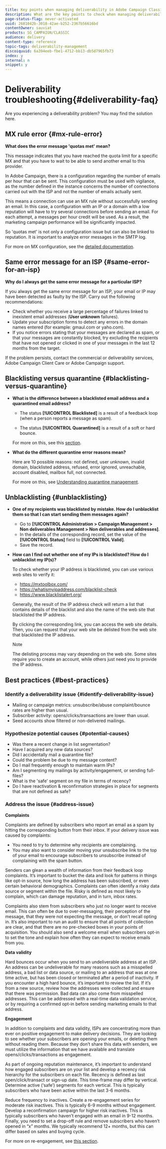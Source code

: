 ```yaml
---
title: Key points when managing deliverability in Adobe Campaign Classic
description: What are the key points to check when managing deliverability in Adobe Campaign Classic?
page-status-flag: never-activated
uuid: 2681042b-3018-42ae-b252-2367b56616bd
contentOwner: sauviat
products: SG_CAMPAIGN/CLASSIC
audience: delivery
content-type: reference
topic-tags: deliverability-management
discoiquuid: 6a394eeb-fbe1-4712-bb13-db5d7965fb73
index: y
internal: n
snippet: y
---
```


# Deliverability troubleshooting{#deliverability-faq}

Are you experiencing a deliverability problem? You may find the solution here.

## MX rule error {#mx-rule-error}

**What does the error message 'quotas met' mean?**

This message indicates that you have reached the quota limit for a specific MX and that you have to wait to be able to send another email to this provider.

In Adobe Campaign, there is a configuration regarding the number of emails per hour that can be sent. This configuration must be used with vigilance, as the number defined in the instance concerns the number of connections carried out with the ISP and not the number of emails actually sent.

This means a connection can use an MX rule without successfully sending an email. In this case, a configuration with an IP or a domain with a low reputation will have to try several connections before sending an email. For each attempt, a messages per hour credit will be used. As a result, the marketing campaign performance will be significantly impacted.

So 'quotas met' is not only a configuration issue but can also be linked to reputation. It is important to analyze error messages in the SMTP log.

For more on MX configuration, see the [detailed documentation](../../installation/using/email-deliverability.md#mx-configuration).

## Same error message for an ISP {#same-error-for-an-isp}

**Why do I always get the same error message for a particular ISP?**

If you always get the same error message for an ISP, your email or IP may have been detected as faulty by the ISP. Carry out the following recommendations:
* Check whether you receive a large percentage of failures linked to inexistent email addresses (**User unknown** failures).
* Update your subscription forms to detect any errors in the domain names entered (for example: gmaul.com or yaho.com).
* If you notice errors stating that your messages are declared as spam, or that your messages are constantly blocked, try excluding the recipients that have not opened or clicked in one of your messages in the last 12 months from the target.

If the problem persists, contact the commercial or deliverability services, Adobe Campaign Client Care or Adobe Campaign support.

## Blacklisting versus quarantine {#blacklisting-versus-quarantine}

* **What is the difference between a blacklisted email address and a quarantined email address?**

    * The status **[!UICONTROL Blacklisted]** is a result of a feedback loop (when a person reports a message as spam).

    * The status **[!UICONTROL Quarantined]** is a result of a soft or hard bounce.
    
    For more on this, see this [section](../../delivery/using/understanding-quarantine-management.md#quarantine-vs-blacklisting).

* **What do the different quarantine error reasons mean?**

    Here are 10 possible reasons: not defined, user unknown, invalid domain, blacklisted address, refused, error ignored, unreachable, account disabled, mailbox full, not connected.
    
    For more on this, see [Understanding quarantine management](../../delivery/using/understanding-quarantine-management.md).

## Unblacklisting {#unblacklisting}

* **One of my recipients was blacklisted by mistake. How do I unblacklist them so that I can start sending them messages again?**

    * Go to **[!UICONTROL Administration > Campaign Management > Non deliverables Management > Non deliverables and addresses]**.
    * In the details of the corresponding record, set the value of the **[!UICONTROL Status]** field to **[!UICONTROL Valid]**.
    * Save the record.

* **How can I find out whether one of my IPs is blacklisted? How do I unblacklist my IP(s)?**

    To check whether your IP address is blacklisted, you can use various web sites to verify it:
    * https://mxtoolbox.com/
    * https://whatismyipaddress.com/blacklist-check
    * https://www.blacklistalert.org/

    Generally, the result of the IP address check will return a list that contains details of the blacklist and also the name of the web site that blacklisted the IP address.

    By clicking the corresponding link, you can access the web site details. Then, you can request that your web site be delisted from the web site that blacklisted the IP address.

    >[!NOTE]
    >
    >The delisting process may vary depending on the web site. Some sites require you to create an account, while others just need you to provide the IP address.

## Best practices {#best-practices}

### Identify a deliverability issue {#identify-deliverability-issue}

* Mailing or campaign metrics: unsubscribe/abuse complaint/bounce rates are higher than usual.
* Subscriber activity: opens/clicks/transactions are lower than usual.
* Seed accounts show filtered or non-delivered mailings.

### Hypothesize potential causes {#potential-causes}

* Was there a recent change in list segmentation?
* Have I acquired any new data sources?
* Did I accidentally mail a quarantine file?
* Could the problem be due to my message content?
* Do I mail frequently enough to maintain warm IPs?
* Am I segmenting my mailings by activity/engagement, or sending full-files?
* What is the 'safe' segment on my file in terms of recency?
* Do I have reactivation & reconfirmation strategies in place for segments that are not defined as safe? 

### Address the issue {#address-issue}

**Complaints**

Complaints are defined by subscribers who report an email as a spam by hitting the corresponding button from their inbox.
If your delivery issue was caused by complaints:
* You need to try to determine why recipients are complaining.
* You may also want to consider moving your unsubscribe link to the top of your email to encourage subscribers to unsubscribe instead of complaining with the spam button.

Senders can glean a wealth of information from their feedback loop complaints. It’s important to bucket the data and look for patterns in things like opt-in source, how long the address has been subscribed, or even certain behavioral demographics. Complaints can often identify a risky data source or segment within the file. Risky is defined as most likely to complain, which can damage reputation, and in turn, inbox rates.

Complaints also stem from subscribers who just no longer want to receive email. This can often be due to over-messaging, their perception of the message, that they were not expecting the message, or don't recall opting in. It’s also important to run an audit to ensure that all points of collection are clear, and that there are no pre-checked boxes in your points of acquisition. You should also send a welcome email when subscribers opt-in to set the tone and explain how often they can expect to receive emails from you.

**Data validity**

Hard bounces occur when you send to an undeliverable address at an ISP. An address can be undeliverable for many reasons such as a misspelled address, a bad list or data source, or mailing to an address that was at one time active, but has been closed or terminated after a period of inactivity. If you encounter a high hard bounce, it’s important to review the list. If it’s from a new source, review how the addresses were collected and ensure that there was permission. Bad data can also come from misspelled addresses. This can be addressed with a real-time data validation service, or by requiring a confirmed opt-in before sending marketing emails to that address.

**Engagement**

In addition to complaints and data validity, ISPs are concentrating more than ever on positive engagement to make delivery decisions. They are looking to see whether your subscribers are opening your emails, or deleting them without reading them. Because they don’t share this data with senders, we must utilize the information that we have available and translate opens/clicks/transactions as engagement. 

As part of ongoing reputation maintenance, it’s important to understand how engaged subscribers are on your list and develop a recency risk hierarchy for the subscribers on each file. Recency is defined as last open/click/transact or sign-up date. This time-frame may differ by vertical. Determine active (‘safe’) segments for each vertical. This is typically subscribers who have been active within the last 3-6 months.

Reduce frequency to inactives. Create a re-engagement series for moderate risk inactives. This is typically 6-9 months without engagement. Develop a reconfirmation campaign for higher risk inactives. This is typically subscribers who haven’t engaged with an email in 9-12 months. Finally, you need to set a drop-off rule and remove subscribers who haven’t opened in “x” months. We typically recommend 12+ months, but this can differ based on sales and buying cycle.

For more on re-engagement, see [this section](../../delivery/using/re-engagement-best-practices.md).

